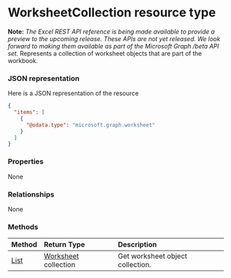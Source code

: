 # WorksheetCollection resource type
**Note:** _The Excel REST API reference is being made available to provide a preview to the upcoming release. These APIs are not yet released. We look forward to making them available as part of the Microsoft Graph /beta API set._
Represents a collection of worksheet objects that are part of the workbook.

### JSON representation

Here is a JSON representation of the resource

<!-- {
  "blockType": "resource",
  "optionalProperties": [

  ],
  "@odata.type": "microsoft.graph.worksheetcollection"
}-->

```json
{
  "items": [
    {
      "@odata.type": "microsoft.graph.worksheet"
    }
  ]
}

```
### Properties
None

### Relationships
None


### Methods

| Method		   | Return Type	|Description|
|:---------------|:--------|:----------|
|[List](../api/worksheet_list.md) | [Worksheet](worksheet.md) collection |Get worksheet object collection. |

<!-- uuid: 8fcb5dbc-d5aa-4681-8e31-b001d5168d79
2015-10-25 14:57:30 UTC -->
<!-- {
  "type": "#page.annotation",
  "description": "WorksheetCollection resource",
  "keywords": "",
  "section": "documentation",
  "tocPath": ""
}-->